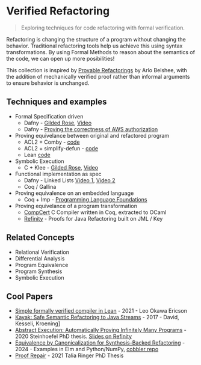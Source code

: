 # Verified Refactoring
> Exploring techniques for code refactoring with formal verification.

Refactoring is changing the structure of a program without changing the behavior. Traditional refactoring tools help us achieve this using syntax transformations. By using Formal Methods to reason about the semantics of the code, we can open up more posibilities!

This collection is inspired by [Provable Refactorings](https://github.com/digdeeproots/provable-refactorings) by Arlo Belshee, with the addition of mechanically verified proof rather than informal arguments to ensure behavior is unchanged.

## Techniques and examples
* Formal Specification driven
  * Dafny - [Gilded Rose](https://github.com/raymyers/gilded-rose-dafny), [Video](https://youtu.be/XNIdKXQ56o4)
  * Dafny - [Proving the correctness of AWS authorization](https://www.youtube.com/watch?v=oshxAJGrwMU)
* Proving equivelance between original and refactored program
  * ACL2 + Comby - [code](./examples/acl2/comby-script)
  * ACL2 + simplify-defun - [code](./examples/acl2/simplify-defun)
  * Lean [code](./examples/lean)
* Symbolic Execution
  * C + Klee - [Gilded Rose](https://github.com/raymyers/gilded-rose-c-symbolic-execution), [Video](https://youtu.be/_7RXQE-pCMo)
* Functional implementation as spec
  * Dafny - Linked Lists [Video 1]([https://youtu.be/dUoyPxSfKHU](https://youtu.be/zDu4SA5T4SI)), [Video 2](https://youtu.be/dUoyPxSfKHU) 
  * Coq / Gallina
* Proving equivalence on an embedded language
  * Coq + Imp - [Programming Language Foundations](https://softwarefoundations.cis.upenn.edu/plf-current/Equiv.html)
* Proving equivelance of a program transformation
  * [CompCert](https://compcert.org/compcert-C.html) C Compiler written in Coq, extracted to OCaml
  * [Refinity](https://www.dominic-steinhoefel.de/talk/how-to-prove-the-correctness-of-refactoring-rules/how-to-prove-the-correctness-of-refactoring-rules.pdf) - Proofs for Java Refactoring built on JML / Key

## Related Concepts

* Relational Verification
* Differential Analysis
* Program Equivalence
* Program Synthesis
* Symbolic Execution

## Cool Papers
* [Simple formally verified compiler
in Lean](https://uu.diva-portal.org/smash/get/diva2:1613286/FULLTEXT01.pdf) - 2021 - Leo Okawa Ericson
* [Kayak: Safe Semantic Refactoring to Java Streams](https://arxiv.org/pdf/1712.07388) - 2017 - David, Kesseli, Kroening]
* [Abstract Execution: Automatically Proving Infinitely Many Programs](https://www.dominic-steinhoefel.de/publication/steinhoefel-20-2) - 2020 Steinhoefel PhD thesis. [Slides on Refinity](https://www.dominic-steinhoefel.de/talk/how-to-prove-the-correctness-of-refactoring-rules/how-to-prove-the-correctness-of-refactoring-rules.pdf)
* [Equivalence by Canonicalization for Synthesis-Backed Refactoring](https://www.youtube.com/watch?v=sK_C0tEYT84) - 2024 - Examples in Elm and Python/NumPy, [cobbler repo](https://github.com/justinlubin/cobbler)
* [Proof Repair](https://homes.cs.washington.edu/~djg/theses/ringer_dissertation.pdf) - 2021 Talia Ringer PhD Thesis
